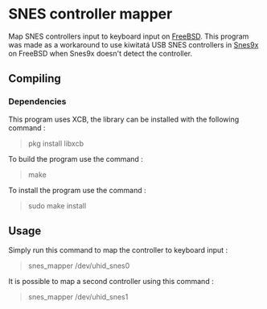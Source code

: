 # SNES controller mapper

Map SNES controllers input to keyboard input on [FreeBSD](https://freebsd.org/).
This program was made as a workaround to use kiwitatá USB SNES controllers
in [Snes9x](https://www.snes9x.com/) on FreeBSD when Snes9x doesn't detect the
controller.

## Compiling

### Dependencies

This program uses XCB, the library can be installed with the following command :
> pkg install libxcb

To build the program use the command :
> make

To install the program use the command :
> sudo make install

## Usage

Simply run this command to map the controller to keyboard input :
> snes_mapper /dev/uhid_snes0

It is possible to map a second controller using this command :
> snes_mapper /dev/uhid_snes1
